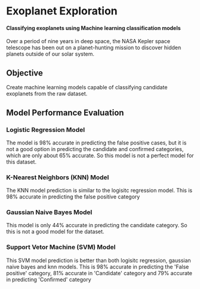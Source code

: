 # Exoplanet Exploration
#### Classifying exoplanets using Machine learning classification models
Over a period of nine years in deep space, the NASA Kepler space telescope has been out on a planet-hunting mission to discover hidden planets outside of our solar system.

## Objective
Create machine learning models capable of classifying candidate exoplanets from the raw dataset.

## Model Performance Evaluation
### Logistic Regression Model
The model is 98% accurate in predicting the false positive cases, but it is not a good option in predicting the candidate and confirmed categories, which are only about 65% accurate. So this model is not a perfect model for this dataset. 

### K-Nearest Neighbors (KNN) Model
The KNN model prediction is similar to the logisitc regression model. This is 98% accurate in predicting the false positive category

### Gaussian Naive Bayes Model
This model is only 44% accurate in predicting the candidate category. So this is not a good model for the dataset.

### Support Vetor Machine (SVM) Model
This SVM model prediction is better than both logisitc regression, gaussian naive bayes and knn models. This is 98% accurate in predicting the 'False positive' category, 81% accurate in 'Candidate' category and 79% accurate in predicting 'Confirmed' category



